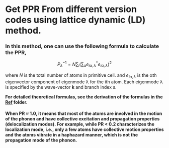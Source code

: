 # Get PPR From different version codes using lattice dynamic (LD) method.

### In this method, one can use the following formula to calculate the PPR,  

$$
P_{\lambda}^{-1}=N \sum_{i}\left(\sum_{\alpha} e_{i \alpha,\lambda}^{*} e_{i\alpha,\lambda}\right)^{2}
$$

where *N* is the total number of atoms in primitive cell. and $e_{i \alpha, \lambda}$ is the αth eigenvector component of eigenmode λ for the ith atom. Each eigenmode λ is specified by the wave-vector **k** and branch index s. 

**For detailed theoretical formulas, see the derivation of the formulas in the [Ref](https://github.com/Tingliangstu/PPR-Phonon-Participation-Ratio/tree/main/Calculate%20from%20LD/Ref) folder.**

#### When PR ≈ 1.0, it means that most of the atoms are involved in the motion of the phonon and have collective excitation and propagation properties (delocalization modes). For example, while PR < 0.2 characterizes the localization mode, i.e., only a few atoms have collective motion properties and the atoms vibrate in a haphazard manner, which is not the propagation mode of the phonon.

